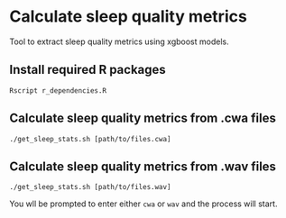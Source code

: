 # Calculate sleep quality metrics
Tool to extract sleep quality metrics using xgboost models.

## Install required R packages
```console
Rscript r_dependencies.R
```

## Calculate sleep quality metrics from .cwa files
```console
./get_sleep_stats.sh [path/to/files.cwa]
```

## Calculate sleep quality metrics from .wav files
```console
./get_sleep_stats.sh [path/to/files.wav]
```

You wll be prompted to enter either `cwa` or `wav` and the process will start.
